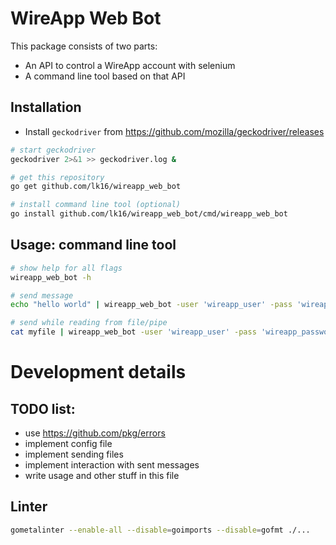 

WireApp Web Bot
======

This package consists of two parts:
- An API to control a WireApp account with selenium
- A command line tool based on that API


Installation
--
- Install `geckodriver` from https://github.com/mozilla/geckodriver/releases

```bash
# start geckodriver
geckodriver 2>&1 >> geckodriver.log &

# get this repository
go get github.com/lk16/wireapp_web_bot

# install command line tool (optional)
go install github.com/lk16/wireapp_web_bot/cmd/wireapp_web_bot
```

Usage: command line tool
--
```bash
# show help for all flags
wireapp_web_bot -h

# send message
echo "hello world" | wireapp_web_bot -user 'wireapp_user' -pass 'wireapp_password' -topic 'chat_topic' 2>>wireapp.log

# send while reading from file/pipe
cat myfile | wireapp_web_bot -user 'wireapp_user' -pass 'wireapp_password' -topic 'chat_topic' 2>>wireapp.log
```

Development details
===

TODO list:
--
- use  https://github.com/pkg/errors
- implement config file
- implement sending files
- implement interaction with sent messages
- write usage and other stuff in this file


Linter
--
```bash
gometalinter --enable-all --disable=goimports --disable=gofmt ./...
```

